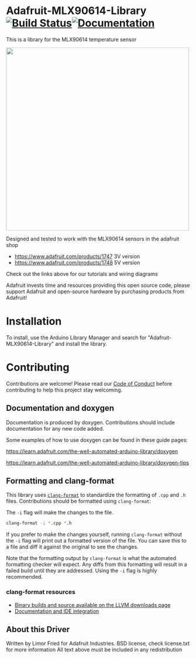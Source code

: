 # Adafruit-MLX90614-Library [![Build Status](https://github.com/adafruit/Adafruit-MLX90614-Library/workflows/Arduino%20Library%20CI/badge.svg)](https://github.com/adafruit/Adafruit-MLX90614-Library/actions)[![Documentation](https://github.com/adafruit/ci-arduino/blob/master/assets/doxygen_badge.svg)](http://adafruit.github.io/Adafruit-MLX90614-Library/html/index.html)

This is a library for the MLX90614 temperature sensor

<a href="https://www.adafruit.com/products/1747"><img src="https://cdn-shop.adafruit.com/970x728/1747-00.jpg" width="500px"></a>

Designed and tested  to work with the MLX90614 sensors in the adafruit shop
 * https://www.adafruit.com/products/1747 3V version
 * https://www.adafruit.com/products/1748 5V version

Check out the links above for our tutorials and wiring diagrams

Adafruit invests time and resources providing this open source code, please support Adafruit and open-source hardware by purchasing products from Adafruit!

# Installation
To install, use the Arduino Library Manager and search for "Adafruit-MLX90614-Library" and install the library.

# Contributing

Contributions are welcome! Please read our [Code of Conduct](https://github.com/adafruit/Adafruit-MLX90614-Library/blob/master/CODE_OF_CONDUCT.md>)
before contributing to help this project stay welcoming.

## Documentation and doxygen
Documentation is produced by doxygen. Contributions should include documentation for any new code added.

Some examples of how to use doxygen can be found in these guide pages:

https://learn.adafruit.com/the-well-automated-arduino-library/doxygen

https://learn.adafruit.com/the-well-automated-arduino-library/doxygen-tips

## Formatting and clang-format
This library uses [`clang-format`](https://releases.llvm.org/download.html) to standardize the formatting of `.cpp` and `.h` files. 
Contributions should be formatted using `clang-format`:

The `-i` flag will make the changes to the file.
```bash
clang-format -i *.cpp *.h
```
If you prefer to make the changes yourself, running `clang-format` without the `-i` flag will print out a formatted version of the file. You can save this to a file and diff it against the original to see the changes.

Note that the formatting output by `clang-format` is what the automated formatting checker will expect. Any diffs from this formatting will result in a failed build until they are addressed. Using the `-i` flag is highly recommended.

### clang-format resources
  * [Binary builds and source available on the LLVM downloads page](https://releases.llvm.org/download.html)
  * [Documentation and IDE integration](https://clang.llvm.org/docs/ClangFormat.html)

## About this Driver
Written by Limor Fried for Adafruit Industries.
BSD license, check license.txt for more information
All text above must be included in any redistribution
